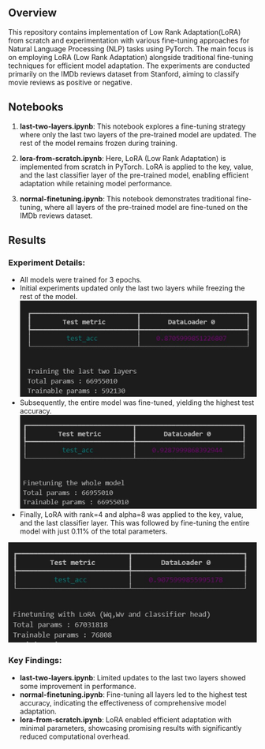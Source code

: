 ## Overview
This repository contains implementation of Low Rank Adaptation(LoRA) from scratch and experimentation with various fine-tuning approaches for Natural Language Processing (NLP) tasks using PyTorch. 
The main focus is on employing LoRA (Low Rank Adaptation) alongside traditional fine-tuning techniques for efficient model adaptation. 
The experiments are conducted primarily on the IMDb reviews dataset from Stanford, aiming to classify movie reviews as positive or negative.

## Notebooks
1. **last-two-layers.ipynb**: This notebook explores a fine-tuning strategy where only the last two layers of the pre-trained model are updated. The rest of the model remains frozen during training.

2. **lora-from-scratch.ipynb**: Here, LoRA (Low Rank Adaptation) is implemented from scratch in PyTorch. LoRA is applied to the key, value, and the last classifier layer of the pre-trained model, enabling efficient adaptation while retaining model performance.

3. **normal-finetuning.ipynb**: This notebook demonstrates traditional fine-tuning, where all layers of the pre-trained model are fine-tuned on the IMDb reviews dataset.

## Results
### Experiment Details:
- All models were trained for 3 epochs.
- Initial experiments updated only the last two layers while freezing the rest of the model.
![Training the last two layers](/assets/last-two-layers.jpg)
- Subsequently, the entire model was fine-tuned, yielding the highest test accuracy.
![Finetuning the entire model](/assets/full-finetune.jpg)
- Finally, LoRA with rank=4 and alpha=8 was applied to the key, value, and the last classifier layer. This was followed by fine-tuning the entire model with just 0.11% of the total parameters.

![LoRA](/assets/lora.jpg)

### Key Findings:
- **last-two-layers.ipynb**: Limited updates to the last two layers showed some improvement in performance.
- **normal-finetuning.ipynb**: Fine-tuning all layers led to the highest test accuracy, indicating the effectiveness of comprehensive model adaptation.
- **lora-from-scratch.ipynb**: LoRA enabled efficient adaptation with minimal parameters, showcasing promising results with significantly reduced computational overhead.
